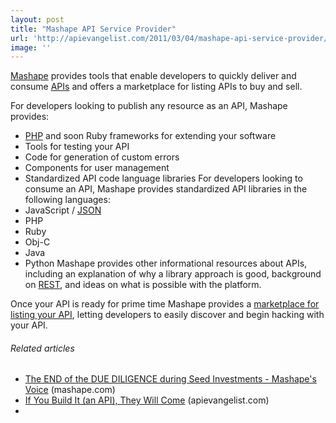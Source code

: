 ```yaml
---
layout: post
title: "Mashape API Service Provider"
url: 'http://apievangelist.com/2011/03/04/mashape-api-service-provider/'
image: ''
---
```


<img class="c1" src="http://kinlane-productions.s3.amazonaws.com/mashape-logo.png" alt="" align="right" />[Mashape][1] provides tools that enable developers to quickly deliver and consume [APIs][2] and offers a marketplace for listing APIs to buy and sell.

For developers looking to publish any resource as an API, Mashape provides:

  * [PHP][3] and soon Ruby frameworks for extending your software
  * Tools for testing your API
  * Code for generation of custom errors
  * Components for user management
  * Standardized API code language libraries
For developers looking to consume an API, Mashape provides standardized API libraries in the following languages:
  * JavaScript / [JSON][4]
  * PHP
  * Ruby
  * Obj-C
  * Java
  * Python
Mashape provides other informational resources about APIs, including an explanation of why a library approach is good, background on [REST][5], and ideas on what is possible with the platform.

Once your API is ready for prime time Mashape provides a [marketplace for listing your API][6], letting developers to easily discover and begin hacking with your API.

######  Related articles

  * [The END of the DUE DILIGENCE during Seed Investments - Mashape's Voice][7] (mashape.com)
  * [If You Build It (an API), They Will Come][8] (apievangelist.com)
  *

   [1]: http://www.mashape.com/ (Mashape)
   [2]: http://www.apievangelist.com
   [3]: http://www.mashape.com/guide/ (PHP)
   [4]: http://json.org (JSON)
   [5]: http://blog.apievangelist.com/2011/01/30/api-technology-rest/
   [6]: http://www.mashape.com/explore/index (Mashape Marketplace)
   [7]: http://blog.mashape.com/the-end-of-due-diligence-during-seed-investme
   [8]: http://blog.apievangelist.com/2011/02/28/if-you-build-it-they-will-come/
